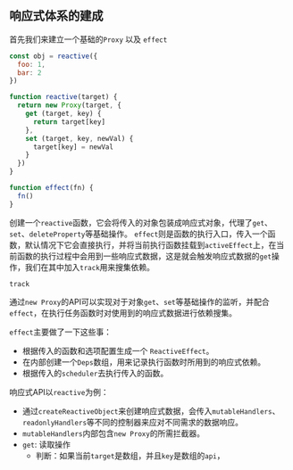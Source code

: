 ## 响应式体系的建成

首先我们来建立一个基础的`Proxy` 以及 `effect`

```js
const obj = reactive({
  foo: 1,
  bar: 2
})

function reactive(target) {
  return new Proxy(target, {
    get (target, key) {
      return target[key]
    },
    set (target, key, newVal) {
      target[key] = newVal
    }
  })
}

function effect(fn) {
  fn()
}
```

创建一个`reactive`函数，它会将传入的对象包装成响应式对象，代理了`get`、`set`、`deleteProperty`等基础操作。
`effect`则是函数的执行入口，传入一个函数，默认情况下它会直接执行，并将当前执行函数挂载到`activeEffect`上，在当前函数的执行过程中会用到一些响应式数据，这是就会触发响应式数据的`get`操作，我们在其中加入`track`用来搜集依赖。

`track`





通过`new Proxy`的API可以实现对于对象`get`、`set`等基础操作的监听，并配合`effect`，在执行任务函数时对使用到的响应式数据进行依赖搜集。

`effect`主要做了一下这些事：

* 根据传入的函数和选项配置生成一个 `ReactiveEffect`。
* 在内部创建一个`Deps`数组，用来记录执行函数时所用到的响应式依赖。
* 根据传入的`scheduler`去执行传入的函数。

响应式API以`reactive`为例：

* 通过`createReactiveObject`来创建响应式数据，会传入`mutableHandlers`、`readonlyHandlers`等不同的控制器来应对不同需求的数据响应。
* `mutableHandlers`内部包含`new Proxy`的所需拦截器。
* `get`: 读取操作
  * 判断：如果当前`target`是数组，并且`key`是数组的`api`，
